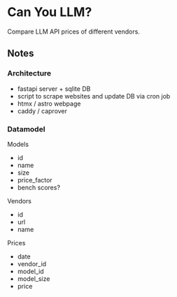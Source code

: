 # Can You LLM?

Compare LLM API prices of different vendors.


## Notes

### Architecture

- fastapi server + sqlite DB
- script to scrape websites and update DB via cron job
- htmx / astro webpage
- caddy / caprover


### Datamodel

Models 
- id
- name 
- size
- price_factor
- bench scores?


Vendors
- id
- url 
- name


Prices
- date 
- vendor_id
- model_id
- model_size
- price


